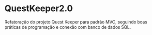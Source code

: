 # QuestKeeper2.0
Refatoração do projeto Quest Keeper para padrão MVC, seguindo boas práticas de programação e conexão com banco de dados SQL.
